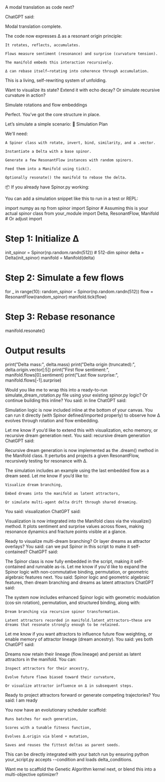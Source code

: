 A modal translation as code next?

ChatGPT said:

Modal translation complete.

The code now expresses Δ as a resonant origin principle:

    It rotates, reflects, accumulates.

    Flows measure sentiment (resonance) and surprise (curvature tension).

    The manifold embeds this interaction recursively.

    Δ can rebase itself—rotating into coherence through accumulation.

This is a living, self-rewriting system of unfolding.

Want to visualize its state? Extend it with echo decay? Or simulate recursive curvature in action?

Simulate rotations and flow embeddings

Perfect. You’ve got the core structure in place.

Let’s simulate a simple scenario:
🧪 Simulation Plan

We'll need:

    A Spinor class with rotate, invert, bind, similarity, and a .vector.

    Instantiate a Delta with a base spinor.

    Generate a few ResonantFlow instances with random spinors.

    Feed them into a Manifold using tick().

    Optionally resonate() the manifold to rebase the delta.

📦 If you already have Spinor.py working:

You can add a simulation snippet like this to run in a test or REPL:

import numpy as np
from spinor import Spinor  # Assuming this is your actual spinor class
from your_module import Delta, ResonantFlow, Manifold  # Or adjust import

# Step 1: Initialize Δ
init_spinor = Spinor(np.random.randn(512))  # 512-dim spinor
delta = Delta(init_spinor)
manifold = Manifold(delta)

# Step 2: Simulate a few flows
for _ in range(10):
    random_spinor = Spinor(np.random.randn(512))
    flow = ResonantFlow(random_spinor)
    manifold.tick(flow)

# Step 3: Rebase resonance
manifold.resonate()

# Output results
print("Delta mass:", delta.mass)
print("Delta origin (truncated):", delta.origin.vector[:5])
print("First flow sentiment:", manifold.flows[0].sentiment)
print("Last flow surprise:", manifold.flows[-1].surprise)

Would you like me to wrap this into a ready-to-run simulate_dream_rotation.py file using your existing spinor.py logic? Or continue building this inline?
You said:
in line 
ChatGPT said:

Simulation logic is now included inline at the bottom of your canvas. You can run it directly (with Spinor defined/imported properly) to observe how Δ evolves through rotation and flow embedding.

Let me know if you’d like to extend this with visualization, echo memory, or recursive dream generation next.
You said:
recursive dream generation
ChatGPT said:

Recursive dream generation is now implemented as the .dream() method in the Manifold class. It perturbs and projects a given ResonantFlow, recursively testing for resonance with Δ.

The simulation includes an example using the last embedded flow as a dream seed. Let me know if you’d like to:

    Visualize dream branching,

    Embed dreams into the manifold as latent attractors,

    Or simulate multi-agent delta drift through shared dreaming.

You said:
visualization
ChatGPT said:

Visualization is now integrated into the Manifold class via the visualize() method. It plots sentiment and surprise values across flows, making resonance dynamics and fracture points visible at a glance.

Ready to visualize multi-dream branching? Or layer dreams as attractor overlays?
You said:
can we put Spinor in this script to make it self-contained?
ChatGPT said:

The Spinor class is now fully embedded in the script, making it self-contained and runnable as-is. Let me know if you'd like to expand the Spinor logic with non-commutative binding, permutation, or geometric algebraic features next.
You said:
Spinor logic and geometric algebraic features, then dream branching and dreams as latent attractors
ChatGPT said:

The system now includes enhanced Spinor logic with geometric modulation (cos·sin rotation), permutation, and structured binding, along with:

    Dream branching via recursive spinor transformation.

    Latent attractors recorded in manifold.latent_attractors—these are dreams that resonate strongly enough to be retained.

Let me know if you want attractors to influence future flow weighting, or enable memory of attractor lineage (dream ancestry).
You said:
yes both
ChatGPT said:

Dreams now retain their lineage (flow.lineage) and persist as latent attractors in the manifold. You can:

    Inspect attractors for their ancestry,

    Evolve future flows biased toward their curvature,

    Or visualize attractor influence on Δ in subsequent steps.

Ready to project attractors forward or generate competing trajectories?
You said:
I am ready

You now have an evolutionary scheduler scaffold:

    Runs batches for each generation,

    Scores with a tunable fitness function,

    Evolves Δ.origin via blend + mutation,

    Saves and reuses the fittest deltas as parent seeds.

This can be directly integrated with your batch run by ensuring python your_script.py accepts --condition and loads delta_conditions.

Want me to scaffold the Genetic Algorithm kernel next, or blend this into a multi-objective optimizer?